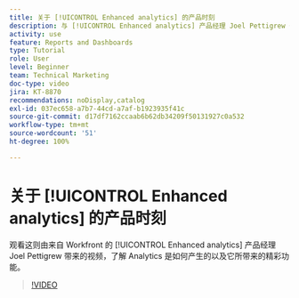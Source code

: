 ```yaml
---
title: 关于 [!UICONTROL Enhanced analytics] 的产品时刻
description: 与 [!UICONTROL Enhanced analytics] 产品经理 Joel Pettigrew 一起了解 Analytics 是如何产生的以及它所带来的精彩功能。
activity: use
feature: Reports and Dashboards
type: Tutorial
role: User
level: Beginner
team: Technical Marketing
doc-type: video
jira: KT-8870
recommendations: noDisplay,catalog
exl-id: 037ec658-a7b7-44cd-a7af-b1923935f41c
source-git-commit: d17df7162ccaab6b62db34209f50131927c0a532
workflow-type: tm+mt
source-wordcount: '51'
ht-degree: 100%

---
```


# 关于 [!UICONTROL Enhanced analytics] 的产品时刻

观看这则由来自 Workfront 的 [!UICONTROL Enhanced analytics] 产品经理 Joel Pettigrew 带来的视频，了解 Analytics 是如何产生的以及它所带来的精彩功能。

>[!VIDEO](https://video.tv.adobe.com/v/335042/?quality=12&learn=on&enablevpops)
